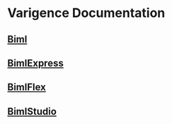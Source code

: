# Varigence Documentation

## [Biml](biml/index.md)

## [BimlExpress](bimlexpress/index.md)

## [BimlFlex](bimlflex/index.md)

## [BimlStudio](bimlstudio/index.md)